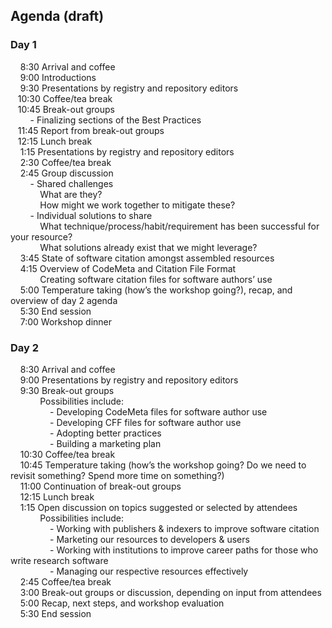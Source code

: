 ## Agenda (draft)
### Day 1    
 &nbsp; &nbsp; 8:30    Arrival and coffee  
 &nbsp; &nbsp; 9:00   Introductions  
 &nbsp; &nbsp; 9:30   Presentations by registry and repository editors  
 &nbsp; &nbsp;10:30    Coffee/tea break  
 &nbsp; &nbsp;10:45    Break-out groups  
 &nbsp; &nbsp; &nbsp; &nbsp; - Finalizing sections of the Best Practices  
 &nbsp; &nbsp;11:45    Report from break-out groups  
 &nbsp; &nbsp;12:15    Lunch break  
 &nbsp; &nbsp; 1:15    Presentations by registry and repository editors  
 &nbsp; &nbsp; 2:30    Coffee/tea break  
 &nbsp; &nbsp; 2:45    Group discussion  
 &nbsp; &nbsp; &nbsp; &nbsp; - Shared challenges  
 &nbsp; &nbsp;  &nbsp; &nbsp;  &nbsp; &nbsp; What are they?  
  &nbsp; &nbsp;  &nbsp; &nbsp;  &nbsp; &nbsp; How might we work together to mitigate these?  
 &nbsp; &nbsp; &nbsp; &nbsp; - Individual solutions to share  
 &nbsp; &nbsp;  &nbsp; &nbsp;  &nbsp; &nbsp; What technique/process/habit/requirement has been successful for your resource?  
 &nbsp; &nbsp;  &nbsp; &nbsp;  &nbsp; &nbsp; What solutions already exist that we might leverage?  
 &nbsp; &nbsp; 3:45    State of software citation amongst assembled resources  
 &nbsp; &nbsp; 4:15    Overview of CodeMeta and Citation File Format  
 &nbsp; &nbsp; &nbsp; &nbsp; &nbsp; &nbsp; Creating software citation files for software authors’ use  
 &nbsp; &nbsp; 5:00    Temperature taking (how’s the workshop going?), recap, and overview of day 2 agenda  
 &nbsp; &nbsp; 5:30    End session  
 &nbsp; &nbsp; 7:00    Workshop dinner

### Day 2    
 &nbsp; &nbsp;   8:30    Arrival and coffee  
  &nbsp; &nbsp;  9:00    Presentations by registry and repository editors  
  &nbsp; &nbsp;  9:30    Break-out groups  
  &nbsp; &nbsp;  &nbsp; &nbsp;  &nbsp; &nbsp; Possibilities include:    
  &nbsp; &nbsp;  &nbsp; &nbsp;  &nbsp; &nbsp;  &nbsp; &nbsp;  - Developing CodeMeta files for software author use  
  &nbsp; &nbsp;  &nbsp; &nbsp;  &nbsp; &nbsp;  &nbsp; &nbsp;  - Developing CFF files for software author use  
  &nbsp; &nbsp;  &nbsp; &nbsp;  &nbsp; &nbsp;  &nbsp; &nbsp;  - Adopting better practices  
&nbsp; &nbsp;  &nbsp; &nbsp;  &nbsp; &nbsp;  &nbsp; &nbsp;  - Building a marketing plan  
 &nbsp; &nbsp; 10:30    Coffee/tea break  
 &nbsp; &nbsp; 10:45    Temperature taking (how’s the workshop going? Do we need to revisit something? Spend more time on something?)  
 &nbsp; &nbsp; 11:00    Continuation of break-out groups  
 &nbsp; &nbsp; 12:15    Lunch break  
 &nbsp; &nbsp;   1:15    Open discussion on topics suggested or selected by attendees   
  &nbsp; &nbsp;  &nbsp; &nbsp;  &nbsp; &nbsp; Possibilities include:  
 &nbsp; &nbsp;  &nbsp; &nbsp;  &nbsp; &nbsp;  &nbsp; &nbsp; - Working with publishers & indexers to improve software citation  
 &nbsp; &nbsp;  &nbsp; &nbsp;  &nbsp; &nbsp;  &nbsp; &nbsp; - Marketing our resources to developers & users  
 &nbsp; &nbsp;  &nbsp; &nbsp;  &nbsp; &nbsp;  &nbsp; &nbsp; - Working with institutions to improve career paths for those who write research software  
 &nbsp; &nbsp;  &nbsp; &nbsp;  &nbsp; &nbsp;  &nbsp; &nbsp; - Managing our respective resources effectively  
 &nbsp; &nbsp;  2:45    Coffee/tea break  
 &nbsp; &nbsp;   3:00    Break-out groups or discussion, depending on input from attendees  
 &nbsp; &nbsp;   5:00    Recap, next steps, and workshop evaluation  
 &nbsp; &nbsp;   5:30    End session  

